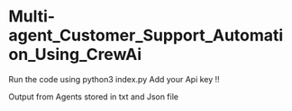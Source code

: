 # Multi-agent_Customer_Support_Automation_Using_CrewAi
Run the code using python3 index.py
Add your Api key !!

Output from Agents stored in txt and Json file
